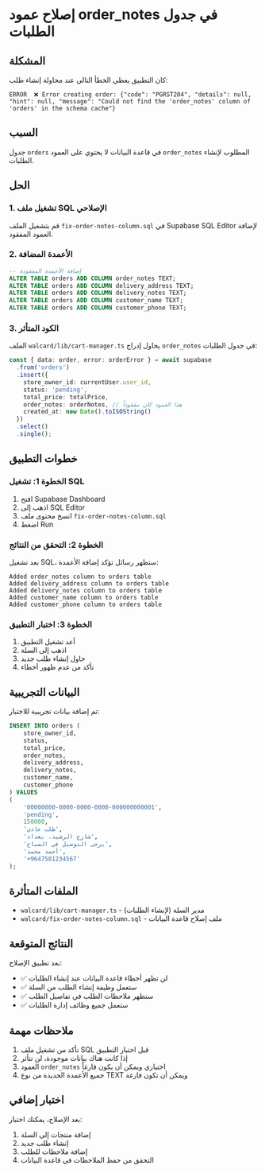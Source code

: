 # إصلاح عمود order_notes في جدول الطلبات

## المشكلة
كان التطبيق يعطي الخطأ التالي عند محاولة إنشاء طلب:
```
ERROR  ❌ Error creating order: {"code": "PGRST204", "details": null, "hint": null, "message": "Could not find the 'order_notes' column of 'orders' in the schema cache"}
```

## السبب
جدول `orders` في قاعدة البيانات لا يحتوي على العمود `order_notes` المطلوب لإنشاء الطلبات.

## الحل

### 1. تشغيل ملف SQL الإصلاحي
قم بتشغيل الملف `fix-order-notes-column.sql` في Supabase SQL Editor لإضافة العمود المفقود.

### 2. الأعمدة المضافة
```sql
-- إضافة الأعمدة المفقودة
ALTER TABLE orders ADD COLUMN order_notes TEXT;
ALTER TABLE orders ADD COLUMN delivery_address TEXT;
ALTER TABLE orders ADD COLUMN delivery_notes TEXT;
ALTER TABLE orders ADD COLUMN customer_name TEXT;
ALTER TABLE orders ADD COLUMN customer_phone TEXT;
```

### 3. الكود المتأثر
الملف `walcard/lib/cart-manager.ts` يحاول إدراج `order_notes` في جدول الطلبات:

```typescript
const { data: order, error: orderError } = await supabase
  .from('orders')
  .insert({
    store_owner_id: currentUser.user_id,
    status: 'pending',
    total_price: totalPrice,
    order_notes: orderNotes, // هذا العمود كان مفقوداً
    created_at: new Date().toISOString()
  })
  .select()
  .single();
```

## خطوات التطبيق

### الخطوة 1: تشغيل SQL
1. افتح Supabase Dashboard
2. اذهب إلى SQL Editor
3. انسخ محتوى ملف `fix-order-notes-column.sql`
4. اضغط Run

### الخطوة 2: التحقق من النتائج
بعد تشغيل SQL، ستظهر رسائل تؤكد إضافة الأعمدة:
```
Added order_notes column to orders table
Added delivery_address column to orders table
Added delivery_notes column to orders table
Added customer_name column to orders table
Added customer_phone column to orders table
```

### الخطوة 3: اختبار التطبيق
1. أعد تشغيل التطبيق
2. اذهب إلى السلة
3. حاول إنشاء طلب جديد
4. تأكد من عدم ظهور أخطاء

## البيانات التجريبية
تم إضافة بيانات تجريبية للاختبار:
```sql
INSERT INTO orders (
    store_owner_id,
    status,
    total_price,
    order_notes,
    delivery_address,
    delivery_notes,
    customer_name,
    customer_phone
) VALUES 
(
    '00000000-0000-0000-0000-000000000001',
    'pending',
    150000,
    'طلب عادي',
    'شارع الرشيد، بغداد',
    'يرجى التوصيل في الصباح',
    'أحمد محمد',
    '+9647501234567'
);
```

## الملفات المتأثرة
- `walcard/lib/cart-manager.ts` - مدير السلة (لإنشاء الطلبات)
- `walcard/fix-order-notes-column.sql` - ملف إصلاح قاعدة البيانات

## النتائج المتوقعة
بعد تطبيق الإصلاح:
- ✅ لن تظهر أخطاء قاعدة البيانات عند إنشاء الطلبات
- ✅ ستعمل وظيفة إنشاء الطلب من السلة
- ✅ ستظهر ملاحظات الطلب في تفاصيل الطلب
- ✅ ستعمل جميع وظائف إدارة الطلبات

## ملاحظات مهمة
1. تأكد من تشغيل ملف SQL قبل اختبار التطبيق
2. إذا كانت هناك بيانات موجودة، لن تتأثر
3. العمود `order_notes` اختياري ويمكن أن يكون فارغاً
4. جميع الأعمدة الجديدة من نوع TEXT ويمكن أن تكون فارغة

## اختبار إضافي
بعد الإصلاح، يمكنك اختبار:
1. إضافة منتجات إلى السلة
2. إنشاء طلب جديد
3. إضافة ملاحظات للطلب
4. التحقق من حفظ الملاحظات في قاعدة البيانات 